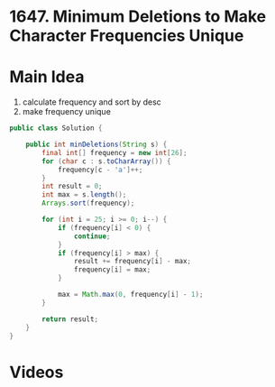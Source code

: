 # 1647. Minimum Deletions to Make Character Frequencies Unique

# Main Idea
1. calculate frequency and sort by desc
2. make frequency unique

```java
public class Solution {

    public int minDeletions(String s) {
        final int[] frequency = new int[26];
        for (char c : s.toCharArray()) {
            frequency[c - 'a']++;
        }
        int result = 0;
        int max = s.length();
        Arrays.sort(frequency);

        for (int i = 25; i >= 0; i--) {
            if (frequency[i] < 0) {
                continue;
            }
            if (frequency[i] > max) {
                result += frequency[i] - max;
                frequency[i] = max;
            }

            max = Math.max(0, frequency[i] - 1);
        }

        return result;
    }
}
```

# Videos